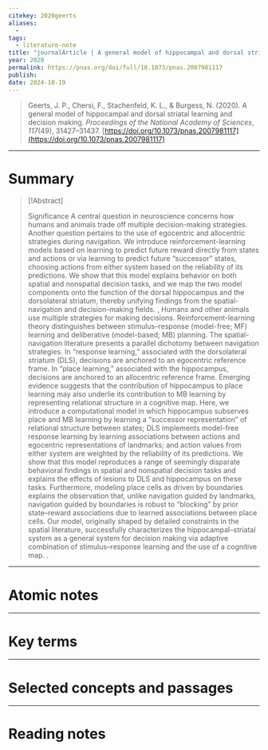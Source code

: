 ```yaml
---
citekey: 2020geerts
aliases:
  - 
tags:
  - literature-note
title: "journalArticle | A general model of hippocampal and dorsal striatal learning and decision making"
year: 2020
permalink: https://pnas.org/doi/full/10.1073/pnas.2007981117
publish:
date: 2024-10-19
---
```

> Geerts, J. P., Chersi, F., Stachenfeld, K. L., & Burgess, N. (2020). A general model of hippocampal and dorsal striatal learning and decision making. _Proceedings of the National Academy of Sciences_, _117_(49), 31427–31437. [https://doi.org/10.1073/pnas.2007981117](https://doi.org/10.1073/pnas.2007981117)

---

# Summary

> [!Abstract]
>
> Significance
            A central question in neuroscience concerns how humans and animals trade off multiple decision-making strategies. Another question pertains to the use of egocentric and allocentric strategies during navigation. We introduce reinforcement-learning models based on learning to predict future reward directly from states and actions or via learning to predict future “successor” states, choosing actions from either system based on the reliability of its predictions. We show that this model explains behavior on both spatial and nonspatial decision tasks, and we map the two model components onto the function of the dorsal hippocampus and the dorsolateral striatum, thereby unifying findings from the spatial-navigation and decision-making fields.
          , 
            Humans and other animals use multiple strategies for making decisions. Reinforcement-learning theory distinguishes between stimulus–response (model-free; MF) learning and deliberative (model-based; MB) planning. The spatial-navigation literature presents a parallel dichotomy between navigation strategies. In “response learning,” associated with the dorsolateral striatum (DLS), decisions are anchored to an egocentric reference frame. In “place learning,” associated with the hippocampus, decisions are anchored to an allocentric reference frame. Emerging evidence suggests that the contribution of hippocampus to place learning may also underlie its contribution to MB learning by representing relational structure in a cognitive map. Here, we introduce a computational model in which hippocampus subserves place and MB learning by learning a “successor representation” of relational structure between states; DLS implements model-free response learning by learning associations between actions and egocentric representations of landmarks; and action values from either system are weighted by the reliability of its predictions. We show that this model reproduces a range of seemingly disparate behavioral findings in spatial and nonspatial decision tasks and explains the effects of lesions to DLS and hippocampus on these tasks. Furthermore, modeling place cells as driven by boundaries explains the observation that, unlike navigation guided by landmarks, navigation guided by boundaries is robust to “blocking” by prior state–reward associations due to learned associations between place cells. Our model, originally shaped by detailed constraints in the spatial literature, successfully characterizes the hippocampal–striatal system as a general system for decision making via adaptive combination of stimulus–response learning and the use of a cognitive map.
>.


---

# Atomic notes

---

# Key terms

---

# Selected concepts and passages

---

# Reading notes

